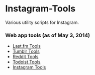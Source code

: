 Instagram-Tools
===============

Various utility scripts for Instagram.

### Web app tools (as of May 3, 2014)
* [Last.fm Tools](https://github.com/csu/Last.fm-Tools)
* [Tumblr Tools](https://github.com/csu/Tumblr-Tools)
* [Reddit Tools](https://github.com/csu/Reddit-Tools)
* [Todoist Tools](https://github.com/csu/Todoist-Tools)
* [Instagram Tools](https://github.com/csu/Instagram-Tools)